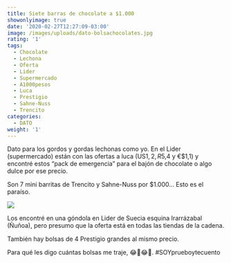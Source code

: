 ```yaml
---
title: Siete barras de chocolate a $1.000
showonlyimage: true
date: '2020-02-27T12:27:09-03:00'
image: /images/uploads/dato-bolsachocolates.jpg
rating: '1'
tags:
  - Chocolate
  - Lechona
  - Oferta
  - Lider
  - Supermercado
  - A1000pesos
  - Luca
  - Prestigio
  - Sahne-Nuss
  - Trencito
categories:
  - DATO
weight: '1'
---
```

Dato para los gordos y gordas lechonas como yo. En el Lider (supermercado) están con las ofertas a luca (US$1,2, R$5,4 y €$1,1) y encontré estos “pack de emergencia” para el bajón de chocolate o algo dulce por ese precio.

<!--more-->

Son 7 mini barritas de Trencito y Sahne-Nuss por $1.000... Esto es el paraíso.

![](/images/uploads/dato-bolsachocolates2.jpg)

Los encontré en una góndola en Lider de Suecia esquina Irarrázabal (Ñuñoa), pero presumo que la oferta está en todas las tiendas de la cadena.

También hay bolsas de 4 Prestigio grandes al mismo precio.

Para qué les digo cuántas bolsas me traje, 😂🤣😂🤣. #SOYprueboytecuento
